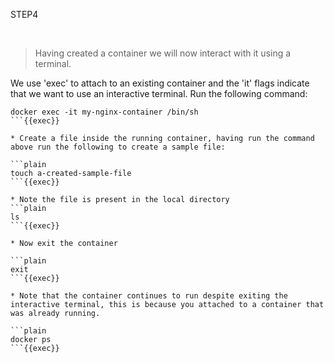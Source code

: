 STEP4

<br>

>Having created a container we will now interact with it using a terminal. 

We use 'exec' to attach to an existing container and the 'it' flags indicate that we want to use an interactive terminal. Run the following command: 

```plain
docker exec -it my-nginx-container /bin/sh
```{{exec}}

* Create a file inside the running container, having run the command above run the following to create a sample file:

```plain
touch a-created-sample-file
```{{exec}}

* Note the file is present in the local directory
```plain
ls
```{{exec}}

* Now exit the container

```plain
exit
```{{exec}}

* Note that the container continues to run despite exiting the interactive terminal, this is because you attached to a container that was already running. 

```plain
docker ps
```{{exec}}


